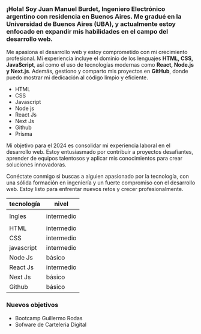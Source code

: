 ### ¡Hola! Soy **Juan Manuel Burdet, Ingeniero Electrónico argentino** con residencia en Buenos Aires. Me gradué en la Universidad de Buenos Aires (UBA), y actualmente estoy enfocado en expandir mis habilidades en el campo del desarrollo web.
 
 Me apasiona el desarrollo web y estoy comprometido con mi crecimiento profesional. Mi experiencia incluye el dominio de los lenguajes **HTML, CSS, JavaScript**, así como el uso de tecnologías modernas como **React, Node.js y Next.js**. Además, gestiono y comparto mis proyectos en **GitHub**, donde puedo mostrar mi dedicación al código limpio y eficiente.
    
- HTML
- CSS
- Javascript
- Node js
- React Js
- Next Js
- Github
- Prisma

 Mi objetivo para el 2024 es consolidar mi experiencia laboral en el desarrollo web. Estoy entusiasmado por contribuir a proyectos desafiantes, aprender de equipos talentosos y aplicar mis conocimientos para crear soluciones innovadoras.
 
 Conéctate conmigo si buscas a alguien apasionado por la tecnología, con una sólida formación en ingeniería y un fuerte compromiso con el desarrollo web. Estoy listo para enfrentar nuevos retos y crecer profesionalmente.
 
 | tecnología | nivel |
| ------ | ------ |
|  |  |
| Ingles | intermedio |
|  |  |
| HTML | intermedio |
| CSS | intermedio |
| javascript | intermedio |
| Node Js | básico |
| React Js | intermedio |
| Next Js | básico |
| Github | básico |
 
 ### Nuevos objetivos
- Bootcamp Guillermo Rodas
- Sofware de Carteleria Digital

 
 